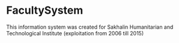 # FacultySystem
This information system was created for Sakhalin Humanitarian and Technological Institute (exploitation from 2006 till 2015)
